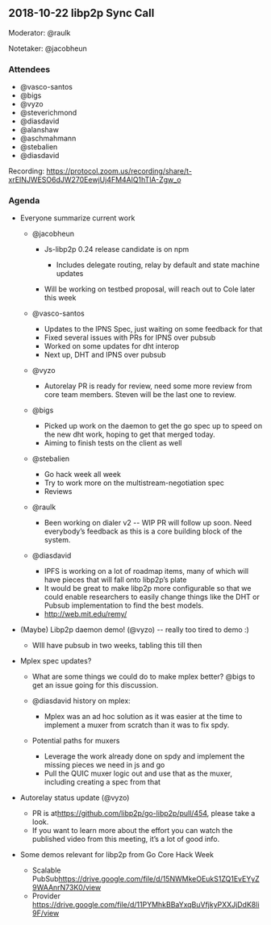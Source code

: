 ## 2018-10-22 libp2p Sync Call

Moderator: @raulk

Notetaker: @jacobheun

### Attendees

-   @vasco-santos
-   @bigs
-   @vyzo
-   @steverichmond
-   @diasdavid
-   @alanshaw
-   @aschmahmann
-   @stebalien
-   @diasdavid

Recording: https://protocol.zoom.us/recording/share/t-xrEINJWESO6dJW270EewjUj4FM4AlQ1hTlA-Zgw_o

### Agenda

-   Everyone summarize current work

    -   @jacobheun

        -   Js-libp2p 0.24 release candidate is on npm

            -   Includes delegate routing, relay by default and state machine updates

        -   Will be working on testbed proposal, will reach out to Cole later this week

    -   @vasco-santos

        -   Updates to the IPNS Spec, just waiting on some feedback for that
        -   Fixed several issues with PRs for IPNS over pubsub
        -   Worked on some updates for dht interop
        -   Next up, DHT and IPNS over pubsub

    -   @vyzo

        -   Autorelay PR is ready for review, need some more review from core team members. Steven will be the last one to review.

    -   @bigs

        -   Picked up work on the daemon to get the go spec up to speed on the new dht work, hoping to get that merged today.
        -   Aiming to finish tests on the client as well

    -   @stebalien

        -   Go hack week all week
        -   Try to work more on the multistream-negotiation spec
        -   Reviews

    -   @raulk

        -   Been working on dialer v2 -- WIP PR will follow up soon. Need everybody’s feedback as this is a core building block of the system.

    -   @diasdavid

        -   IPFS is working on a lot of roadmap items, many of which will have pieces that will fall onto libp2p’s plate
        -   It would be great to make libp2p more configurable so that we could enable researchers to easily change things like the DHT or Pubsub implementation to find the best models.
        -   <http://web.mit.edu/remy/> 

-   (Maybe) Libp2p daemon demo! (@vyzo) -- really too tired to demo :)

    -   WIll have pubsub in two weeks, tabling this till then

-   Mplex spec updates?

    -   What are some things we could do to make mplex better? @bigs to get an issue going for this discussion.
    -   @diasdavid history on mplex:

        -   Mplex was an ad hoc solution as it was easier at the time to implement a muxer from scratch than it was to fix spdy.

    -   Potential paths for muxers

        -   Leverage the work already done on spdy and implement the missing pieces we need in js and go
        -   Pull the QUIC muxer logic out and use that as the muxer, including creating a spec from that

-   Autorelay status update (@vyzo)

    -   PR is at<https://github.com/libp2p/go-libp2p/pull/454>, please take a look.
    -   If you want to learn more about the effort you can watch the published video from this meeting, it’s a lot of good info.

-   Some demos relevant for libp2p from Go Core Hack Week

    -   Scalable PubSub<https://drive.google.com/file/d/15NWMkeOEukS1ZQ1EvEYyZ9WAAnrN73K0/view>
    -   Provider https://drive.google.com/file/d/11PYMhkBBaYxqBuVfjkyPXXJjDdK8li9F/view
